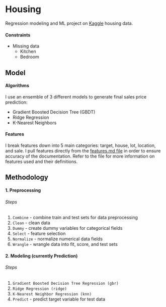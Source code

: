 # Housing
Regression modeling and ML project on [Kaggle](https://www.kaggle.com/competitions/house-prices-advanced-regression-techniques) housing data.

#### Constraints
- Missing data
    - Kitchen
    - Bedroom

## Model

#### Algorithms
I use an ensemble of 3 different models to generate final sales price prediction:
- Gradient Boosted Decision Tree (GBDT)
- Ridge Regression
- K-Nearest Neighbors

#### Features
I break features down into 5 main categories: target, house, lot, location, and sale. I pull features directly from the [features.md file](./features.md) in order to ensure accuracy of the documentation. Refer to the file for more information on features used and their definitions.

## Methodology

#### 1. Preprocessing

###### Steps
1. `Combine` - combine train and test sets for data preprocessing
1. `Clean` - clean data
1. `Dummy` - create dummy variables for categorical fields
1. `Select` - feature selection
1. `Normalize` - normalize numerical data fields
1. `Wrangle` - wrangle data into fit, score, and test sets

#### 2. Modeling (currently Prediction)

###### Steps
1. `Gradient Boosted Decision Tree Regression (gbr)`
1. `Ridge Regression (ridge)`
1. `K-Nearest Neighbor Regression (knn)`
1. `Predict` - predict target variable for test data

